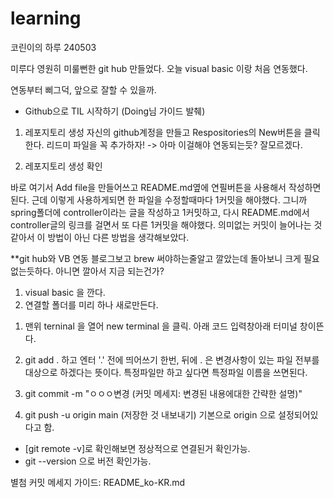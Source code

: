 # learning
코린이의 하루 240503

미루다 영원히 미룰뻔한 git hub 만들었다.
오늘 visual basic 이랑 처음 연동했다.

연동부터 삐그덕, 앞으로 잘할 수 있을까.

* Github으로 TIL 시작하기 (Doing님 가이드 발췌)

1. 레포지토리 생성
자신의 github계정을 만들고 Respositories의 New버튼을 클릭한다.
리드미 파일을 꼭 추가하자! -> 아마 이걸해야 연동되는듯? 잘모르겠다.
 
2. 레포지토리 생성 확인

바로 여기서 Add file을 만들어쓰고 README.md옆에 연필버튼을 사용해서 작성하면된다.
근데 이렇게 사용하게되면 한 파일을 수정할때마다 1커밋을 해야했다.
그니까 spring폴더에 controller이라는 글을 작성하고 1커밋하고, 다시 README.md에서 controller글의 링크를 걸면서 또 다른 1커밋을 해야했다. 의미없는 커밋이 늘어나는 것같아서 이 방법이 아닌 다른 방법을 생각해보았다.
 

**git hub와 VB 연동
블로그보고 brew 써야하는줄알고 깔았는데 돌아보니 크게 필요없는듯하다.
아니면 깔아서 지금 되는건가?

1. visual basic 을 깐다.
2. 연결할 폴더를 미리 하나 새로만든다.

1) 맨위 terninal 을 열어 new terminal 을 클릭. 아래 코드 입력창아래 터미널 창이뜬다. 
2) git add . 하고 엔터 '.' 전에 띄어쓰기 한번, 뒤에 . 은 변경사항이 있는 파일 전부를 대상으로 하겠다는 뜻이다. 특정파일만 하고 싶다면 특정파일 이름을 쓰면된다. 

3) git commit -m "ㅇㅇㅇ변경 (커밋 메세지: 변경된 내용에대한 간략한 설명)"

4) git push -u origin main (저장한 것 내보내기)
기본으로 origin 으로 설정되어있다고 함.

- [git remote -v]로 확인해보면 정상적으로 연결된거 확인가능.
- git --version 으로 버전 확인가능. 

별첨
커밋 메세지 가이드: README_ko-KR.md
